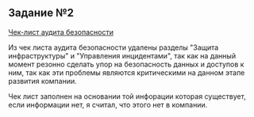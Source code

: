 ## Задание №2

[Чек-лист аудита безопасности](Audit%20Checklist%20for%20IB.xlsx)

Из чек листа аудита безопасности удалены разделы "Защита инфраструктуры" и
"Управления инцидентами", так как на данный момент резонно сделать упор на
безопасность данных и доступов к ним, так как эти проблемы являются критическими
на данном этапе развития компании.

Чек лист заполнен на основании той инфорации которая существует, если информации нет, я считал, что этого нет в компании.